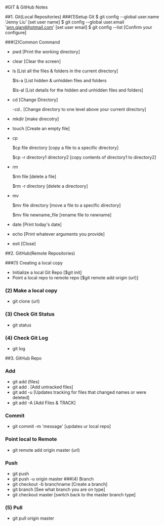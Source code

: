 #GIT & GitHub Notes

##1. Git(Local Repositories)
###(1)Setup Git
	$ git config --global user.name 'Jenny Liu'  [set user name]
	$ git config --global user.email 'ann.qian@hotmail.com'  [set user email]
	$ git config --list		[Confirm your configure]
	
###(2)Common Command
- pwd		[Print the working directory]
- clear		[Clear the screen]

- ls		[List all the files & folders in the current directory]

	
	$ls-a	[List hidden & unhidden files and folders
	
	$ls-al	[List details for the hidden and unhidden files and folders]

- cd		[Change Directory]

	-cd..	[Change directory to one level above your current directory]
	
- mkdir	    [make direcotry]
- touch		[Create an empty file]
- cp		

	$cp file directory		[copy a file to a specific directory]
	
	$cp -r directory1 directory2		[copy contents of directory1 to directory2]

- rm		

	$rm file		[delete a file]	
	
	$rm -r directory	[delete a directoory]
	
- mv		

	$mv file directory		[move a file to a specific directory]
	
	$mv file newname_file	[rename file to newname]

- date		[Print today's date]
- echo		[Print whatever arguments you provide]
- exit		[Close]

##2. GitHub(Remote Repositories)

###(1) Creating a local copy
- Initialize a local Git Repo	[$git init]
- Point a local repo to remote repo	[$git remote add origin (url)]

### (2) Make a local copy
- git clone (url)

### (3) Check Git Status
- git status

### (4) Check Git Log
- git log

##3. GitHub Repo
### Add
- git add (files)
- git add . 	[Add untracked files]
- git add -u [Updates tracking for files that changed names or were deleted]
- git add -A [Add Files & TRACK]
### Commit
- git commit -m 'message'		[updates ur local repo]
### Point local to Remote
- git remote add origin master (url)
### Push
- git push 
- git push -u origin master
###(4) Branch
- git checkout -b branchname		[Create a branch]
- git branch			[See what branch you are on type]
- git checkout master	[switch back to the master branch type]
### (5) Pull
- git pull origin master



